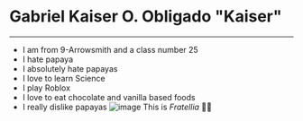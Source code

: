 # Gabriel Kaiser O. Obligado   "Kaiser"
---
- I am from 9-Arrowsmith and a class number 25
- I hate papaya
- I absolutely hate papayas
- I love to learn Science
- I play Roblox
- I love to eat chocolate and vanilla based foods
- I really dislike papayas
![image](https://github.com/user-attachments/assets/f6f65fc7-68c5-404b-b27d-705636bcf014)
This is *Fratellia* 🥰🥰
